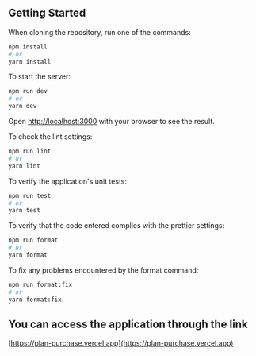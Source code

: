 ## Getting Started

When cloning the repository, run one of the commands:

```bash
npm install
# or
yarn install
```

To start the server:

```bash
npm run dev
# or
yarn dev
```

Open [http://localhost:3000](http://localhost:3000) with your browser to see the result.

To check the lint settings:

```bash
npm run lint
# or
yarn lint
```

To verify the application's unit tests:

```bash
npm run test
# or
yarn test
```

To verify that the code entered complies with the prettier settings:

```bash
npm run format
# or
yarn format
```

To fix any problems encountered by the format command:

```bash
npm run format:fix
# or
yarn format:fix
```

## You can access the application through the link

[https://plan-purchase.vercel.app](https://plan-purchase.vercel.app)
